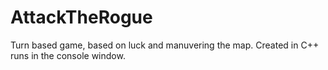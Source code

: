# AttackTheRogue
Turn based game, based on luck and manuvering the map. Created in C++ runs in the console window.
